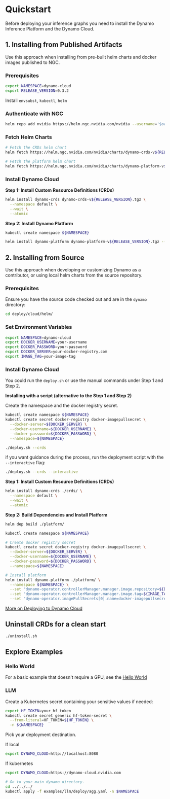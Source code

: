 # Quickstart

Before deploying your inference graphs you need to install the Dynamo Inference Platform and the Dynamo Cloud.

## 1. Installing from Published Artifacts

Use this approach when installing from pre-built helm charts and docker images published to NGC.

### Prerequisites

```bash
export NAMESPACE=dynamo-cloud
export RELEASE_VERSION=0.3.2
```

Install `envsubst`, `kubectl`, `helm`

### Authenticate with NGC

```bash
helm repo add nvidia https://helm.ngc.nvidia.com/nvidia --username='$oauthtoken' --password=<YOUR_NGC_CLI_API_KEY>
```

### Fetch Helm Charts

```bash
# Fetch the CRDs helm chart
helm fetch https://helm.ngc.nvidia.com/nvidia/charts/dynamo-crds-v${RELEASE_VERSION}.tgz

# Fetch the platform helm chart
helm fetch https://helm.ngc.nvidia.com/nvidia/charts/dynamo-platform-v${RELEASE_VERSION}.tgz
```

### Install Dynamo Cloud

**Step 1: Install Custom Resource Definitions (CRDs)**

```bash
helm install dynamo-crds dynamo-crds-v${RELEASE_VERSION}.tgz \
  --namespace default \
  --wait \
  --atomic
```

**Step 2: Install Dynamo Platform**

```bash
kubectl create namespace ${NAMESPACE}

helm install dynamo-platform dynamo-platform-v${RELEASE_VERSION}.tgz --namespace ${NAMESPACE}
```

## 2. Installing from Source

Use this approach when developing or customizing Dynamo as a contributor, or using local helm charts from the source repository.

### Prerequisites

Ensure you have the source code checked out and are in the `dynamo` directory:

```bash
cd deploy/cloud/helm/
```

### Set Environment Variables

```bash
export NAMESPACE=dynamo-cloud
export DOCKER_USERNAME=your-username
export DOCKER_PASSWORD=your-password
export DOCKER_SERVER=your-docker-registry.com
export IMAGE_TAG=your-image-tag
```

### Install Dynamo Cloud

You could run the `deploy.sh` or use the manual commands under Step 1 and Step 2.

**Installing with a script (alternative to the Step 1 and Step 2)**

Create the namespace and the docker registry secret.

```bash
kubectl create namespace ${NAMESPACE}
kubectl create secret docker-registry docker-imagepullsecret \
  --docker-server=${DOCKER_SERVER} \
  --docker-username=${DOCKER_USERNAME} \
  --docker-password=${DOCKER_PASSWORD} \
  --namespace=${NAMESPACE}
```

```bash
./deploy.sh --crds
```

if you want guidance during the process, run the deployment script with the `--interactive` flag:

```bash
./deploy.sh --crds --interactive
```

**Step 1: Install Custom Resource Definitions (CRDs)**

```bash
helm install dynamo-crds ./crds/ \
  --namespace default \
  --wait \
  --atomic
```

**Step 2: Build Dependencies and Install Platform**

```bash
helm dep build ./platform/

kubectl create namespace ${NAMESPACE}

# Create docker registry secret
kubectl create secret docker-registry docker-imagepullsecret \
  --docker-server=${DOCKER_SERVER} \
  --docker-username=${DOCKER_USERNAME} \
  --docker-password=${DOCKER_PASSWORD} \
  --namespace=${NAMESPACE}

# Install platform
helm install dynamo-platform ./platform/ \
  --namespace ${NAMESPACE} \
  --set "dynamo-operator.controllerManager.manager.image.repository=${DOCKER_SERVER}/dynamo-operator" \
  --set "dynamo-operator.controllerManager.manager.image.tag=${IMAGE_TAG}" \
  --set "dynamo-operator.imagePullSecrets[0].name=docker-imagepullsecret"
```

[More on Deploying to Dynamo Cloud](./dynamo_cloud.md)

## Uninstall CRDs for a clean start

```bash
./uninstall.sh
```

## Explore Examples

### Hello World

For a basic example that doesn't require a GPU, see the [Hello World](../../examples/hello_world.md)

### LLM

Create a Kubernetes secret containing your sensitive values if needed:

```bash
export HF_TOKEN=your_hf_token
kubectl create secret generic hf-token-secret \
  --from-literal=HF_TOKEN=${HF_TOKEN} \
  -n ${NAMESPACE}
```


Pick your deployment destination.

If local

```bash
export DYNAMO_CLOUD=http://localhost:8080
```

If kubernetes
```bash
export DYNAMO_CLOUD=https://dynamo-cloud.nvidia.com
```

```bash
# Go to your main dynamo directory.
cd ../../../
kubectl apply -f examples/llm/deploy/agg.yaml -n $NAMESPACE
```

